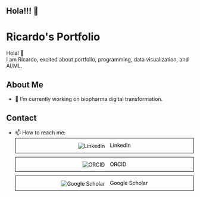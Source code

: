 ## Hola!!! 👋
# Ricardo's Portfolio

Hola! 👋  
I am Ricardo, excited about portfolio, programming, data visualization, and AI/ML.

## About Me
- 🔭 I’m currently working on biopharma digital transformation.

## Contact
- 📫 How to reach me:
  <div style="display: flex; flex-direction: column; gap: 10px;">
    <div style="border: 1px solid #000; padding: 10px; text-align: center;">
      <a href="https://www.linkedin.com/in/ricardo-parra-cruz-phd-a7265247/" style="text-decoration: none; color: black;">
        <img src="https://img.shields.io/badge/LinkedIn-Profile-blue" alt="LinkedIn" style="vertical-align: middle; margin-right: 10px;">
        LinkedIn
      </a>
    </div>
    <div style="border: 1px solid #000; padding: 10px; text-align: center;">
      <a href="https://orcid.org/0000-0002-2265-5708" style="text-decoration: none; color: black;">
        <img src="https://img.shields.io/badge/ORCID-Profile-green" alt="ORCID" style="vertical-align: middle; margin-right: 10px;">
        ORCID
      </a>
    </div>
    <div style="border: 1px solid #000; padding: 10px; text-align: center;">
      <a href="https://scholar.google.com/citations?user=YOUR_USER_ID" style="text-decoration: none; color: black;">
        <img src="https://img.shields.io/badge/Google%20Scholar-Profile-blue" alt="Google Scholar" style="vertical-align: middle; margin-right: 10px;">
        Google Scholar
      </a>
    </div>
  </div>



<!--
**ricardoparra747/ricardoparra747** is a ✨ _special_ ✨ repository because its `README.md` (this file) appears on your GitHub profile.

Here are some ideas to get you started:

- 🔭 I’m currently working on ...
- 🌱 I’m currently learning ...
- 👯 I’m looking to collaborate on ...
- 🤔 I’m looking for help with ...
- 💬 Ask me about ...
- 📫 How to reach me: ...
- 😄 Pronouns: ...
- ⚡ Fun fact: ...
-->
